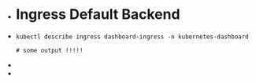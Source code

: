 - # Ingress Default Backend
- ```
  kubectl describe ingress dashboard-ingress -n kubernetes-dashboard
  
  # some output !!!!!
  
  ```
-
-